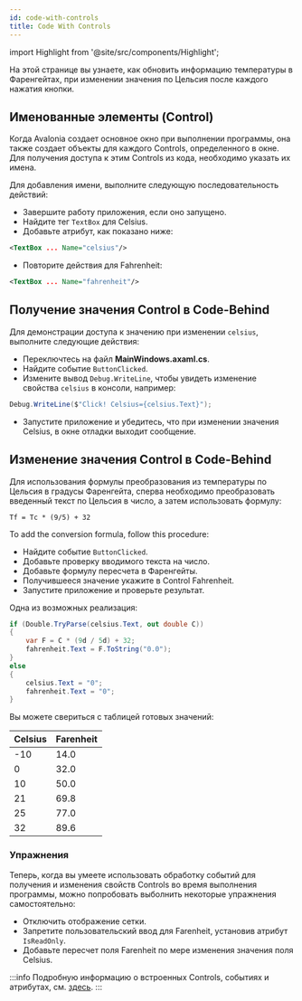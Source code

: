 ```yaml
---
id: code-with-controls
title: Code With Controls
---
```


import Highlight from '@site/src/components/Highlight';

На этой странице вы узнаете, как обновить информацию температуры в Фаренгейтах, при изменении значения по Цельсия после каждого нажатия кнопки.

## Именованные элементы (Control)


Когда Avalonia создает основное окно при выполнении программы,
она также создает объекты для каждого Controls, определенного в окне.
Для получения доступа к этим Controls из кода, необходимо указать их имена.

Для добавления имени, выполните следующую последовательность действий:

- Завершите работу приложения, если оно запущено.
- Найдите тег `TextBox` для Celsius.
- Добавьте атрибут, как показано ниже:

```xml
<TextBox ... Name="celsius"/>
```

- Повторите действия для Fahrenheit:

```xml
<TextBox ... Name="fahrenheit"/>
```

## Получение значения Control в Code-Behind

Для демонстрации доступа к значению при изменении `celsius`, выполните следующие действия:

* Переключтесь на файл **MainWindows.axaml.cs**.
* Найдите событие `ButtonClicked`.
* Измените вывод `Debug.WriteLine`, чтобы увидеть изменение свойства `celsius` в консоли, например:

```csharp
Debug.WriteLine($"Click! Celsius={celsius.Text}");
```

- Запустите приложение и убедитесь, что при изменении значения Celsius, в окне отладки выходит сообщение.

## Изменение значения Control в Code-Behind

Для использования формулы преобразования из температуры по Цельсия в градусы Фаренгейта, сперва необходимо преобразовать введенный текст по Цельсия в число, а затем использовать формулу:

```
Tf = Tc * (9/5) + 32
```

To add the conversion formula, follow this procedure:

- Найдите событие `ButtonClicked`.
- Добавьте проверку вводимого текста на число. 
- Добавьте формулу пересчета в Фаренгейты.
- Получившееся значение укажите в Control Fahrenheit.
- Запустите приложение и проверьте результат.

Одна из возможных реализация:

```csharp
if (Double.TryParse(celsius.Text, out double C))
{
    var F = C * (9d / 5d) + 32;
    fahrenheit.Text = F.ToString("0.0");
}
else
{
    celsius.Text = "0";
    fahrenheit.Text = "0";
}
```

Вы можете свериться с таблицей готовых значений:

| Celsius | Farenheit |
|---------|-----------|
| -10     | 14.0      |
| 0       | 32.0      |
| 10      | 50.0      |
| 21      | 69.8      |
| 25      | 77.0      |
| 32      | 89.6      |

### Упражнения

Теперь, когда вы умеете использовать обработку событий для получения и изменения свойств Controls во время выполнения программы, можно попробовать выболнить некоторые упражнения самостоятельно:

* Отключить отображение сетки.
* Запретите пользовательский ввод для Farenheit, установив атрибут `IsReadOnly`.
* Добавьте пересчет поля Farenheit по мере изменения значения поля Celsius.

:::info
Подробную информацию о встроенных Controls, событиях и атрибутах, см. [здесь](../../reference/controls/).
:::
